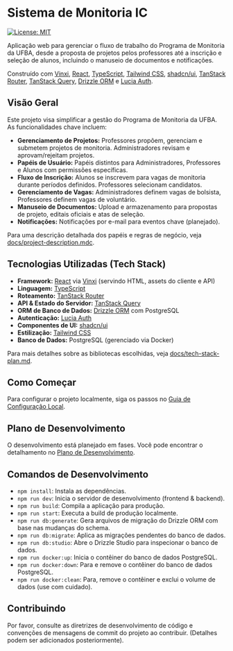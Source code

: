 # Sistema de Monitoria IC

[![License: MIT](https://img.shields.io/badge/License-MIT-blue.svg)](https://opensource.org/licenses/MIT)

Aplicação web para gerenciar o fluxo de trabalho do Programa de Monitoria da UFBA, desde a proposta de projetos pelos professores até a inscrição e seleção de alunos, incluindo o manuseio de documentos e notificações.

Construído com [Vinxi](https://vinxi.dev/), [React](https://react.dev/), [TypeScript](https://www.typescriptlang.org/), [Tailwind CSS](https://tailwindcss.com/), [shadcn/ui](https://ui.shadcn.com/), [TanStack Router](https://tanstack.com/router/latest), [TanStack Query](https://tanstack.com/query/latest), [Drizzle ORM](https://orm.drizzle.team/) e [Lucia Auth](https://lucia-auth.com/).

## Visão Geral

Este projeto visa simplificar a gestão do Programa de Monitoria da UFBA. As funcionalidades chave incluem:

- **Gerenciamento de Projetos:** Professores propõem, gerenciam e submetem projetos de monitoria. Administradores revisam e aprovam/rejeitam projetos.
- **Papéis de Usuário:** Papéis distintos para Administradores, Professores e Alunos com permissões específicas.
- **Fluxo de Inscrição:** Alunos se inscrevem para vagas de monitoria durante períodos definidos. Professores selecionam candidatos.
- **Gerenciamento de Vagas:** Administradores definem vagas de bolsista, Professores definem vagas de voluntário.
- **Manuseio de Documentos:** Upload e armazenamento para propostas de projeto, editais oficiais e atas de seleção.
- **Notificações:** Notificações por e-mail para eventos chave (planejado).

Para uma descrição detalhada dos papéis e regras de negócio, veja [docs/project-description.mdc](./docs/project-description.mdc).

## Tecnologias Utilizadas (Tech Stack)

- **Framework:** [React](https://react.dev/) via [Vinxi](https://vinxi.dev/) (servindo HTML, assets do cliente e API)
- **Linguagem:** [TypeScript](https://www.typescriptlang.org/)
- **Roteamento:** [TanStack Router](https://tanstack.com/router/latest)
- **API & Estado do Servidor:** [TanStack Query](https://tanstack.com/query/latest)
- **ORM de Banco de Dados:** [Drizzle ORM](https://orm.drizzle.team/) com PostgreSQL
- **Autenticação:** [Lucia Auth](https://lucia-auth.com/)
- **Componentes de UI:** [shadcn/ui](https://ui.shadcn.com/)
- **Estilização:** [Tailwind CSS](https://tailwindcss.com/)
- **Banco de Dados:** PostgreSQL (gerenciado via Docker)

Para mais detalhes sobre as bibliotecas escolhidas, veja [docs/tech-stack-plan.md](./docs/tech-stack-plan.md).

## Como Começar

Para configurar o projeto localmente, siga os passos no [Guia de Configuração Local](./docs/setup-guide.md).

## Plano de Desenvolvimento

O desenvolvimento está planejado em fases. Você pode encontrar o detalhamento no [Plano de Desenvolvimento](./docs/plan.md).

## Comandos de Desenvolvimento

- `npm install`: Instala as dependências.
- `npm run dev`: Inicia o servidor de desenvolvimento (frontend & backend).
- `npm run build`: Compila a aplicação para produção.
- `npm run start`: Executa a build de produção localmente.
- `npm run db:generate`: Gera arquivos de migração do Drizzle ORM com base nas mudanças do schema.
- `npm run db:migrate`: Aplica as migrações pendentes do banco de dados.
- `npm run db:studio`: Abre o Drizzle Studio para inspecionar o banco de dados.
- `npm run docker:up`: Inicia o contêiner do banco de dados PostgreSQL.
- `npm run docker:down`: Para e remove o contêiner do banco de dados PostgreSQL.
- `npm run docker:clean`: Para, remove o contêiner e exclui o volume de dados (use com cuidado).

## Contribuindo

Por favor, consulte as diretrizes de desenvolvimento de código e convenções de mensagens de commit do projeto ao contribuir. (Detalhes podem ser adicionados posteriormente).
